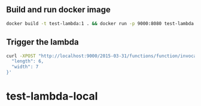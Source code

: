 ## Build and run docker image

```sh
docker build -t test-lambda:1 . && docker run -p 9000:8080 test-lambda:1
```

## Trigger the lambda

```sh
curl -XPOST "http://localhost:9000/2015-03-31/functions/function/invocations" -d '{
  "length": 6,
  "width": 7
}'
```
# test-lambda-local

